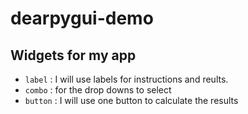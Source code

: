 # dearpygui-demo
## Widgets for my app
* `label` : I will use labels for instructions and reults.
* `combo` : for the drop downs to select 
* `button` : I will use one button to calculate the results 